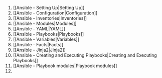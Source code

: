 1. [[Ansible - Setting Up|Setting Up]]
2. [[Ansible - Configuration|Configuration]]
3. [[Ansible - Inventories|Inventories]]
4. [[Ansible - Modules|Modules]]
5. [[Ansible - YAML|YAML]]
6. [[Ansible - Playbooks|Playbooks]]
7. [[Ansible - Variables|Variables]]
8. [[Ansible - Facts|Facts]]
9. [[Ansible - Jinja2|Jinja2]]
10. [[Ansible - Creating and Executing Playbooks|Creating and Executing Playbooks]]
11. [[Ansible - Playbook modules|Playbook modules]]
12. 